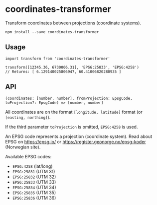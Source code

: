 # coordinates-transformer

Transform coordinates between projections (coordinate systems).

```
npm install --save coordinates-transformer
```

## Usage

```
import transform from 'coordinates-transformer'
```
```
transform([12345.36, 6730006.31], 'EPSG:25833', 'EPSG:4258')
// Returns: [ 6.129140025806947, 60.41006820280935 ]
```

## API

```
(coordinates: [number, number], fromProjection: EpsgCode, toProjection?: EpsgCode) => [number, number]
```

All coordinates are on the format `[longitude, latitude]` format (or `[easting, northing]`).

If the third parameter `toProjection` is omitted, `EPSG:4258` is used.

An EPSG code represents a projection (coordinate system). Read about EPSG on https://epsg.io/ or https://register.geonorge.no/epsg-koder (Norwegian site).

Available EPSG codes:

* `EPSG:4258` (lat/long)
* `EPSG:25831` (UTM 31)
* `EPSG:25832` (UTM 32)
* `EPSG:25833` (UTM 33)
* `EPSG:25834` (UTM 34)
* `EPSG:25835` (UTM 35)
* `EPSG:25836` (UTM 36)
